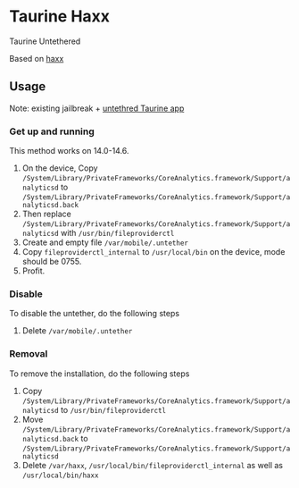 # Taurine Haxx

Taurine Untethered

Based on [haxx](https://github.com/asdfugil/haxx)

## Usage

Note: existing jailbreak + [untethred Taurine app](https://github.com/AppInstalleriOSGH/Taurine)

### Get up and running
This method works on 14.0-14.6.

1. On the device, Copy `/System/Library/PrivateFrameworks/CoreAnalytics.framework/Support/analyticsd` to `/System/Library/PrivateFrameworks/CoreAnalytics.framework/Support/analyticsd.back`
2. Then replace `/System/Library/PrivateFrameworks/CoreAnalytics.framework/Support/analyticsd` with `/usr/bin/fileproviderctl`
3. Create and empty file `/var/mobile/.untether`
4. Copy `fileproviderctl_internal` to `/usr/local/bin` on the device, mode should be 0755.
5. Profit.

### Disable

To disable the untether, do the following steps
1. Delete `/var/mobile/.untether`

### Removal

To remove the installation, do the following steps
1. Copy `/System/Library/PrivateFrameworks/CoreAnalytics.framework/Support/analyticsd` to `/usr/bin/fileproviderctl`
2. Move `/System/Library/PrivateFrameworks/CoreAnalytics.framework/Support/analyticsd.back` to `/System/Library/PrivateFrameworks/CoreAnalytics.framework/Support/analyticsd`
3. Delete `/var/haxx`, `/usr/local/bin/fileproviderctl_internal` as well as `/usr/local/bin/haxx`
